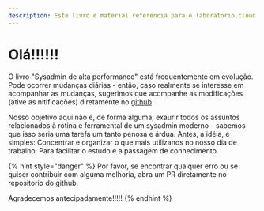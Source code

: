 ```yaml
---
description: Este livro é material referência para o laboratorio.cloud e treinamentos.
---
```


# Olá!!!!!!

O livro "Sysadmin de alta performance" está frequentemente em evolução. Pode ocorrer mudanças diárias -  então, caso realmente se interesse em acompanhar as mudanças, sugerimos que acompanhe as modificações \(ative as nitificações\) diretamente no [github](https://github.com/LaboratorioCloud/livro-super-sysadmin/).

Nosso objetivo aqui não é, de forma alguma, exaurir todos os assuntos relacionados à rotina e ferramental de um sysadmin moderno - sabemos que isso seria uma tarefa um tanto penosa e árdua. Antes, a idéia, é simples: Concentrar e organizar o que mais utilizanos no nosso dia de trabalho. Para facilitar o estudo e a passagem de conhecimento.

{% hint style="danger" %}
Por favor, se encontrar qualquer erro ou se quiser contribuir com alguma melhoria, abra um PR diretamente no repositorio do github.

Agradecemos antecipadamente!!!!!
{% endhint %}



